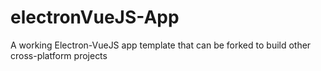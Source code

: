 # electronVueJS-App
A working Electron-VueJS app template that can be forked to build other cross-platform projects
